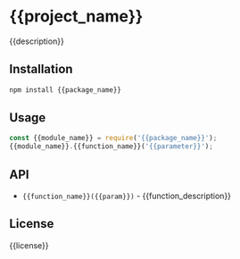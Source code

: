 # {{project_name}}

{{description}}

## Installation

```bash
npm install {{package_name}}
```

## Usage

```javascript
const {{module_name}} = require('{{package_name}}');
{{module_name}}.{{function_name}}('{{parameter}}');
```

## API

- `{{function_name}}({{param}})` - {{function_description}}

## License

{{license}}
